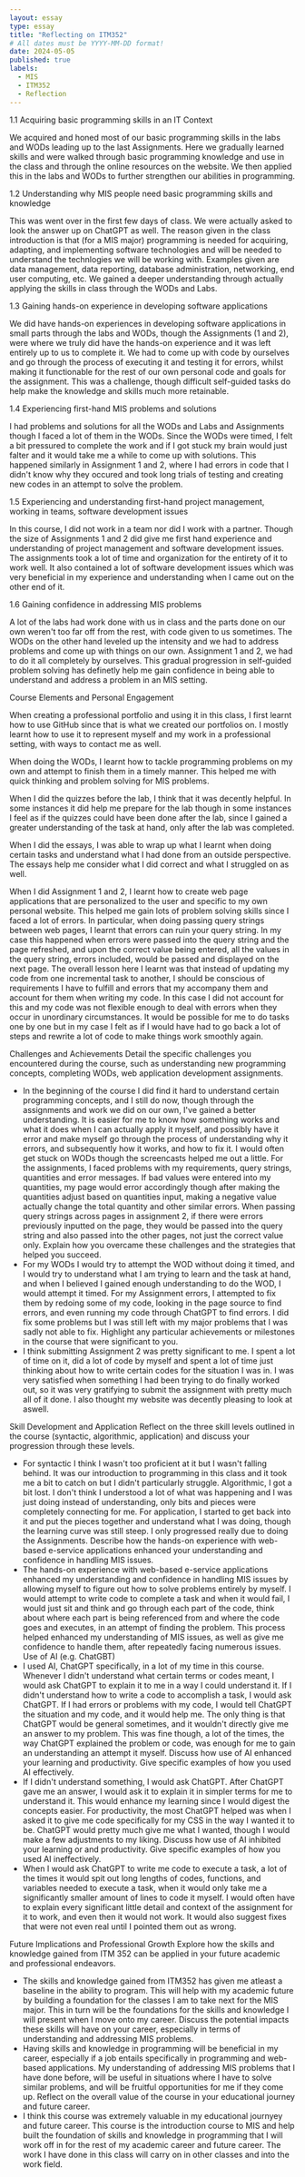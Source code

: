 ```yaml
---
layout: essay
type: essay
title: "Reflecting on ITM352"
# All dates must be YYYY-MM-DD format!
date: 2024-05-05
published: true
labels:
  - MIS
  - ITM352
  - Reflection
---
```


1.1 Acquiring basic programming skills in an IT Context

  We acquired and honed most of our basic programming skills in the labs and WODs leading up to the last Assignments. Here we gradually learned skills and were walked through basic programming knowledge and use in the class and through the online resources on the website. We then applied this in the labs and WODs to further strengthen our abilities in programming. 
  
1.2 Understanding why MIS people need basic programming skills and knowledge

  This was went over in the first few days of class. We were actually asked to look the answer up on ChatGPT as well. The reason given in the class introduction is that (for a MIS major) programming is needed for acquiring, adapting, and implementing software technologies and will be needed to understand the technlogies we will be working with. Examples given are data management, data reporting, database administration, networking, end user computing, etc. We gained a deeper understanding through actually applying the skills in class through the WODs and Labs.
  
1.3 Gaining hands-on experience in developing software applications 

  We did have hands-on experiences in developing software applications in small parts through the labs and WODs, though the Assignments (1 and 2), were where we truly did have the hands-on experience and it was left entirely up to us to complete it. We had to come up with code by ourselves and go through the process of executing it and testing it for errors, whilst making it functionable for the rest of our own personal code and goals for the assignment. This was a challenge, though difficult self-guided tasks do help make the knowledge and skills much more retainable.
  
1.4 Experiencing first-hand MIS problems and solutions

  I had problems and solutions for all the WODs and Labs and Assignments though I faced a lot of them in the WODs. Since the WODs were timed, I felt a bit pressured to complete the work and if I got stuck my brain would just falter and it would take me a while to come up with solutions. This happened similarly in Assignment 1 and 2, where I had errors in code that I didn't know why they occured and took long trials of testing and creating new codes in an attempt to solve the problem.
  
1.5 Experiencing and understanding first-hand project management, working in teams, software development issues

  In this course, I did not work in a team nor did I work with a partner. Though the size of Assignments 1 and 2 did give me first hand experience and understanding of project management and software development issues. The assignments took a lot of time and organization for the entirety of it to work well. It also contained a lot of software development issues which was very beneficial in my experience and understanding when I came out on the other end of it.
  
1.6 Gaining confidence in addressing MIS problems

  A lot of the labs had work done with us in class and the parts done on our own weren't too far off from the rest, with code given to us sometimes. The WODs on the other hand leveled up the intensity and we had to address problems and come up with things on our own. Assignment 1 and 2, we had to do it all completely by ourselves. This gradual progression in self-guided problem solving has definetly help me gain confidence in being able to understand and address a problem in an MIS setting.
  
Course Elements and Personal Engagement

 When creating a professional portfolio and using it in this class, I first learnt how to use GitHub since that is what we created our portfolios on. I mostly learnt how to use it to represent myself and my work in a professional setting, with ways to contact me as well.
 
 When doing the WODs, I learnt how to tackle programming problems on my own and attempt to finish them in a timely manner. This helped me with quick thinking and problem solving for MIS problems.

  When I did the quizzes before the lab, I think that it was decently helpful. In some instances it did help me prepare for the lab though in some instances I feel as if the quizzes could have been done after the lab, since I gained a greater understanding of the task at hand, only after the lab was completed.

  When I did the essays, I was able to wrap up what I learnt when doing certain tasks and understand what I had done from an outside perspective. The essays help me consider what I did correct and what I struggled on as well.

  When I did Assignment 1 and 2, I learnt how to create web page applications that are personalized to the user and specific to my own personal website. This helped me gain lots of problem solving skills since I faced a lot of errors. In particular, when doing passing query strings between web pages, I learnt that errors can ruin your query string. In my case this happened when errors were passed into the query string and the page refreshed, and upon the correct value being entered, all the values in the query string, errors included, would be passed and displayed on the next page. The overall lesson here I learnt was that instead of updating my code from one incremental task to another, I should be conscious of requirements I have to fulfill and errors that my accompany them and account for them when writing my code. In this case I did not account for this and my code was not flexible enough to deal with errors when they occur in unordinary circumstances. It would be possible for me to do tasks one by one but in my case I felt as if I would have had to go back a lot of steps and rewrite a lot of code to make things work smoothly again.

Challenges and Achievements
Detail the specific challenges you encountered during the course, such as understanding new programming concepts, completing WODs, web application development assignments.
- In the beginning of the course I did find it hard to understand certain programming concepts, and I still do now, though through the assignments and work we did on our own, I've gained a better understanding. It is easier for me to know how something works and what it does when I can actually apply it myself, and possibly have it error and make myself go through the process of understanding why it errors, and subsequently how it works, and how to fix it. I would often get stuck on WODs though the screencasts helped me out a little. For the assignments, I faced problems with my requirements, query strings, quantities and error messages. If bad values were entered into my quantities, my page would error accordingly though after making the quantities adjust based on quantities input, making a negative value actually change the total quantity and other similar errors. When passing query strings across pages in assignment 2, if there were errors previously inputted on the page, they would be passed into the query string and also passed into the other pages, not just the correct value only.
Explain how you overcame these challenges and the strategies that helped you succeed.
- For my WODs I would try to attempt the WOD without doing it timed, and I would try to understand what I am trying to learn and the task at hand, and when I believed I gained enough understanding to do the WOD, I would attempt it timed. For my Assignment errors, I attempted to fix them by redoing some of my code, looking in the page source to find errors, and even running my code through ChatGPT to find errors. I did fix some problems but I was still left with my major problems that I was sadly not able to fix.
Highlight any particular achievements or milestones in the course that were significant to you.
- I think submitting Assignment 2 was pretty significant to me. I spent a lot of time on it, did a lot of code by myself and spent a lot of time just thinking about how to write certain codes for the situation I was in. I was very satisfied when something I had been trying to do finally worked out, so it was very gratifying to submit the assignment with pretty much all of it done. I also thought my website was decently pleasing to look at aswell.

Skill Development and Application
Reflect on the three skill levels outlined in the course (syntactic, algorithmic, application) and discuss your progression through these levels.
- For syntactic I think I wasn't too proficient at it but I wasn't falling behind. It was our introduction to programming in this class and it took me a bit to catch on but I didn't particularly struggle. Algorithmic, I got a bit lost. I don't think I understood a lot of what was happening and I was just doing instead of understanding, only bits and pieces were completely connecting for me. For application, I started to get back into it and put the pieces together and understand what I was doing, though the learning curve was still steep. I only progressed really due to doing the Assignments.
Describe how the hands-on experience with web-based e-service applications enhanced your understanding and confidence in handling MIS issues.
- The hands-on experience with web-based e-service applications enhanced my understanding and confidence in handling MIS issues by allowing myself to figure out how to solve problems entirely by myself. I would attempt to write code to complete a task and when it would fail, I would just sit and think and go through each part of the code, think about where each part is being referenced from and where the code goes and executes, in an attempt of finding the problem. This process helped enhanced my understanding of MIS issues, as well as give me confidence to handle them, after repeatedly facing numerous issues.
Use of AI (e.g. ChatGBT)
- I used AI, ChatGPT specifically, in a lot of my time in this course. Whenever I didn't understand what certain terms or codes meant, I would ask ChatGPT to explain it to me in a way I could understand it. If I didn't understand how to write a code to accomplish a task, I would ask ChatGPT. If I had errors or problems with my code, I would tell ChatGPT the situation and my code, and it would help me. The only thing is that ChatGPT would be general sometimes, and it wouldn't directly give me an answer to my problem. This was fine though, a lot of the times, the way ChatGPT explained the problem or code, was enough for me to gain an understanding an attempt it myself.
Discuss how use of AI enhanced your learning and productivity. Give specific examples of how you used AI effectively.
- If I didn't understand something, I would ask ChatGPT. After ChatGPT gave me an answer, I would ask it to explain it in simpler terms for me to understand it. This would enhance my learning since I would digest the concepts easier. For productivity, the most ChatGPT helped was when I asked it to give me code specifically for my CSS in the way I wanted it to be. ChatGPT would pretty much give me what I wanted, though I would make a few adjustments to my liking. 
Discuss how use of AI inhibited your learning or and productivity. Give specific examples of how you used AI ineffectively.
- When I would ask ChatGPT to write me code to execute a task, a lot of the times it would spit out long lengths of codes, functions, and variables needed to execute a task, when it would only take me a significantly smaller amount of lines to code it myself. I would often have to explain every significant little detail and context of the assignment for it to work, and even then it would not work. It would also suggest fixes that were not even real until I pointed them out as wrong.
  
Future Implications and Professional Growth
Explore how the skills and knowledge gained from ITM 352 can be applied in your future academic and professional endeavors.
- The skills and knowledge gained from ITM352 has given me atleast a baseline in the ability to program. This will help  with my academic future by building a foundation for the classes I am to take next for the MIS major. This in turn will be the foundations for the skills and knowledge I will present when I move onto my career.
Discuss the potential impacts these skills will have on your career, especially in terms of understanding and addressing MIS problems.
- Having skills and knowledge in programming will be beneficial in my career, especially if a job entails specifically in programming and web-based applications. My understanding of addressing MIS problems that I have done before, will be useful in situations where I have to solve similar problems, and will be fruitful opportunities for me if they come up.
Reflect on the overall value of the course in your educational journey and future career.
- I think this course was extremely valuable in my educational journyey and future career. This course is the introduction course to MIS and help built the foundation of skills and knowledge in programming that I will work off in for the rest of my academic career and future career. The work I have done in this class will carry on in other classes and into the work field.
